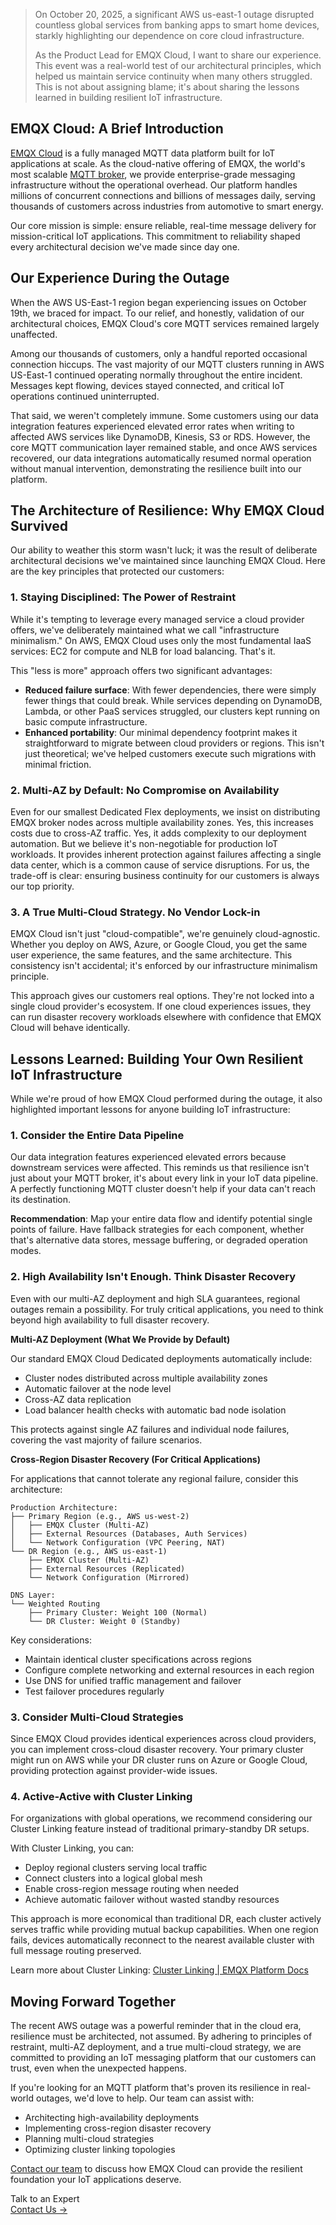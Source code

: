 > On October 20, 2025, a significant AWS us-east-1 outage disrupted countless global services from banking apps to smart home devices, starkly highlighting our dependence on core cloud infrastructure.
>
> As the Product Lead for EMQX Cloud, I want to share our experience. This event was a real-world test of our architectural principles, which helped us maintain service continuity when many others struggled. This is not about assigning blame; it's about sharing the lessons learned in building resilient IoT infrastructure.

## **EMQX Cloud: A Brief Introduction**

[EMQX Cloud](https://www.emqx.com/en/cloud) is a fully managed MQTT data platform built for IoT applications at scale. As the cloud-native offering of EMQX, the world's most scalable [MQTT broker](https://www.emqx.com/en/blog/the-ultimate-guide-to-mqtt-broker-comparison), we provide enterprise-grade messaging infrastructure without the operational overhead. Our platform handles millions of concurrent connections and billions of messages daily, serving thousands of customers across industries from automotive to smart energy.

Our core mission is simple: ensure reliable, real-time message delivery for mission-critical IoT applications. This commitment to reliability shaped every architectural decision we've made since day one.

## **Our Experience During the Outage**

When the AWS US-East-1 region began experiencing issues on October 19th, we braced for impact. To our relief, and honestly, validation of our architectural choices, EMQX Cloud's core MQTT services remained largely unaffected.

Among our thousands of customers, only a handful reported occasional connection hiccups. The vast majority of our MQTT clusters running in AWS US-East-1 continued operating normally throughout the entire incident. Messages kept flowing, devices stayed connected, and critical IoT operations continued uninterrupted.

That said, we weren't completely immune. Some customers using our data integration features experienced elevated error rates when writing to affected AWS services like DynamoDB, Kinesis, S3 or RDS. However, the core MQTT communication layer remained stable, and once AWS services recovered, our data integrations automatically resumed normal operation without manual intervention, demonstrating the resilience built into our platform.

## **The Architecture of Resilience: Why EMQX Cloud Survived**

Our ability to weather this storm wasn't luck; it was the result of deliberate architectural decisions we've maintained since launching EMQX Cloud. Here are the key principles that protected our customers:

### 1. Staying Disciplined: The Power of Restraint

While it's tempting to leverage every managed service a cloud provider offers, we've deliberately maintained what we call "infrastructure minimalism." On AWS, EMQX Cloud uses only the most fundamental IaaS services: EC2 for compute and NLB for load balancing. That's it.

This "less is more" approach offers two significant advantages:

- **Reduced failure surface**: With fewer dependencies, there were simply fewer things that could break. While services depending on DynamoDB, Lambda, or other PaaS services struggled, our clusters kept running on basic compute infrastructure.
- **Enhanced portability**: Our minimal dependency footprint makes it straightforward to migrate between cloud providers or regions. This isn't just theoretical; we've helped customers execute such migrations with minimal friction.

### 2. Multi-AZ by Default: No Compromise on Availability

Even for our smallest Dedicated Flex deployments, we insist on distributing EMQX broker nodes across multiple availability zones. Yes, this increases costs due to cross-AZ traffic. Yes, it adds complexity to our deployment automation. But we believe it's non-negotiable for production IoT workloads. It provides inherent protection against failures affecting a single data center, which is a common cause of service disruptions. For us, the trade-off is clear: ensuring business continuity for our customers is always our top priority.

### 3. A True Multi-Cloud Strategy. No Vendor Lock-in

EMQX Cloud isn't just "cloud-compatible", we're genuinely cloud-agnostic. Whether you deploy on AWS, Azure, or Google Cloud, you get the same user experience, the same features, and the same architecture. This consistency isn't accidental; it's enforced by our infrastructure minimalism principle.

This approach gives our customers real options. They're not locked into a single cloud provider's ecosystem. If one cloud experiences issues, they can run disaster recovery workloads elsewhere with confidence that EMQX Cloud will behave identically.

## Lessons Learned: Building Your Own Resilient IoT Infrastructure

While we're proud of how EMQX Cloud performed during the outage, it also highlighted important lessons for anyone building IoT infrastructure:

### 1. Consider the Entire Data Pipeline

Our data integration features experienced elevated errors because downstream services were affected. This reminds us that resilience isn't just about your MQTT broker, it's about every link in your IoT data pipeline. A perfectly functioning MQTT cluster doesn't help if your data can't reach its destination. 

**Recommendation**: Map your entire data flow and identify potential single points of failure. Have fallback strategies for each component, whether that's alternative data stores, message buffering, or degraded operation modes.

### 2. High Availability Isn't Enough. Think Disaster Recovery

Even with our multi-AZ deployment and high SLA guarantees, regional outages remain a possibility. For truly critical applications, you need to think beyond high availability to full disaster recovery.

**Multi-AZ Deployment (What We Provide by Default)**

Our standard EMQX Cloud Dedicated deployments automatically include:

- Cluster nodes distributed across multiple availability zones
- Automatic failover at the node level
- Cross-AZ data replication
- Load balancer health checks with automatic bad node isolation

This protects against single AZ failures and individual node failures, covering the vast majority of failure scenarios.

**Cross-Region Disaster Recovery (For Critical Applications)**

For applications that cannot tolerate any regional failure, consider this architecture:

```
Production Architecture:
├── Primary Region (e.g., AWS us-west-2)
│   ├── EMQX Cluster (Multi-AZ)
│   ├── External Resources (Databases, Auth Services)
│   └── Network Configuration (VPC Peering, NAT)
└── DR Region (e.g., AWS us-east-1)
    ├── EMQX Cluster (Multi-AZ)
    ├── External Resources (Replicated)
    └── Network Configuration (Mirrored)

DNS Layer:
└── Weighted Routing
    ├── Primary Cluster: Weight 100 (Normal)
    └── DR Cluster: Weight 0 (Standby)
```

Key considerations:

- Maintain identical cluster specifications across regions
- Configure complete networking and external resources in each region
- Use DNS for unified traffic management and failover
- Test failover procedures regularly

### 3. Consider Multi-Cloud Strategies

Since EMQX Cloud provides identical experiences across cloud providers, you can implement cross-cloud disaster recovery. Your primary cluster might run on AWS while your DR cluster runs on Azure or Google Cloud, providing protection against provider-wide issues.

### 4. Active-Active with Cluster Linking

For organizations with global operations, we recommend considering our Cluster Linking feature instead of traditional primary-standby DR setups.

With Cluster Linking, you can:

- Deploy regional clusters serving local traffic
- Connect clusters into a logical global mesh
- Enable cross-region message routing when needed
- Achieve automatic failover without wasted standby resources

This approach is more economical than traditional DR, each cluster actively serves traffic while providing mutual backup capabilities. When one region fails, devices automatically reconnect to the nearest available cluster with full message routing preserved.

Learn more about Cluster Linking: [Cluster Linking | EMQX Platform Docs](https://docs.emqx.com/en/cloud/latest/cluster_linking/cluster_linking.html) 

## Moving Forward Together

The recent AWS outage was a powerful reminder that in the cloud era, resilience must be architected, not assumed. By adhering to principles of restraint, multi-AZ deployment, and a true multi-cloud strategy, we are committed to providing an IoT messaging platform that our customers can trust, even when the unexpected happens.

If you're looking for an MQTT platform that's proven its resilience in real-world outages, we'd love to help. Our team can assist with:

- Architecting high-availability deployments
- Implementing cross-region disaster recovery
- Planning multi-cloud strategies
- Optimizing cluster linking topologies

[Contact our team](https://www.emqx.com/en/contact?product=cloud) to discuss how EMQX Cloud can provide the resilient foundation your IoT applications deserve.



<section class="promotion">
    <div>
        Talk to an Expert
    </div>
    <a href="https://www.emqx.com/en/contact?product=solutions" class="button is-gradient">Contact Us →</a>
</section>
